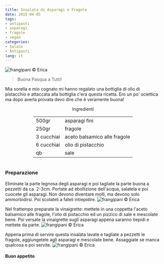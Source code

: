 ```yaml
---
title: Insalata di Asparagi e Fragole
date: 2015-04-05
tags:
- antipasti
- asparagi
- fragole
- vegan
categories:
- Salato
- Antipasti
lang: it
---
```

![](header.jpg "frangipani © Erica")

> Buona Pasqua a Tutti!

Mia sorella e mio cognato mi hanno regalato una bottiglia di olio di pistacchio e attaccata alla bottiglia c'era questa ricetta. Ero un po' sciettica ma dopo averla provata devo dire che è veramente buona!

<div id="wrapper" style="text-align: center">
  <div id="yourdiv" style="display: inline-block;">
    <div class="ingredients">
      <div class="ingredients-title">Ingredienti</div>
      <table>
        <tbody>
          <tr>
            <td>500gr</td>
            <td>asparagi fini</td>
          </tr>
          <tr>
            <td>250gr</td>
            <td>fragole</td>
          </tr>
          <tr>
            <td>3 cucchiai</td>
            <td>aceto balsamico alle fragole</td>
          </tr>
          <tr>
            <td>6 cucchiai</td>
            <td>olio di pistacchio</td>
          </tr>
          <tr>
            <td>qb</td>
            <td>sale</td>    
          </tr>
        </tbody>
      </table>
    </div>
  </div>
</div>


<h3>
	<font color="grey">
		<i class="fa fa-cogs"></i>
	</font> Preparazione
</h3>

Eliminate la parte legnosa degli asparagi e poi tagliate la parte buona a pezzetti da ca. 2-3cm. Portate ad ebollizione dell'acqua, salatela e poi cuocete gli asparagi. Non devono diventare molli, ma devono solo ammorbidirsi. Poi scolateli a fateli intiepidire.
![](asparagi.jpg "frangipani © Erica")

Nel frattempo preparate la vinaigrette: mettete in una coppetta l'aceto balsamico alle fragole, l'olio di pistacchio ed un pizzico di sale e mescolate bene. Poi versate la vinaigrette sugli asparagi appena saranno tiepidi e mettete da parte.
![](tagliati.jpg "frangipani © Erica")

Appena prima di servire questa insalata lavate e tagliate a pezzetti le fragole, aggiungetele agli asparagi e mescolate bene. Assaggiate se manca qualcosa e poi servite.
![](risultato.jpg "frangipani © Erica")

<h4>Buon appetito
  <font color="red">
    <i class="fa fa-smile-o"></i>
  </font>
</h4>
